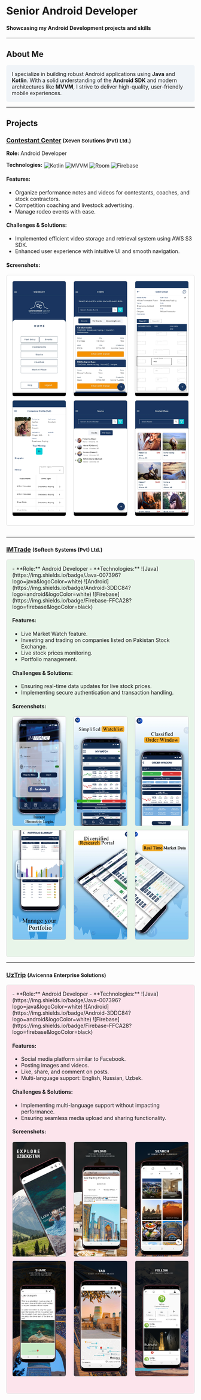 # **Senior Android Developer**

#### Showcasing my Android Development projects and skills

---

## About Me
<div style="background-color: #f0f4f8; padding: 15px; border-radius: 5px;">
I specialize in building robust Android applications using <strong>Java</strong> and <strong>Kotlin</strong>. With a solid understanding of the <strong>Android SDK</strong> and modern architectures like <strong>MVVM</strong>, I strive to deliver high-quality, user-friendly mobile experiences.
</div>

---

## Projects

### [Contestant Center](https://play.google.com/store/apps/details?id=com.oboIdeas.contestant) <span style="font-size: smaller;">(Xeven Solutions (Pvt) Ltd.)</span>
**Role:** Android Developer

**Technologies:** <span style="vertical-align: middle;">![Kotlin](https://img.shields.io/badge/Kotlin-0095D5?logo=kotlin&logoColor=white)</span> <span style="vertical-align: middle;">![MVVM](https://img.shields.io/badge/MVVM-4CAF50?logo=data:image/png;base64,iVBORw0KGgoAAAANSUhEUgAAAAEAAAABCAYAAAFoEvFoAAAAHElEQVR42mP8/5+hP6FQ1lY7BlNMUwEAUbgD/HUQYYAAAAASUVORK5CYII=)</span> <span style="vertical-align: middle;">![Room](https://img.shields.io/badge/Room-607D8B?logo=android&logoColor=white)</span> <span style="vertical-align: middle;">![Firebase](https://img.shields.io/badge/Firebase-FFCA28?logo=firebase&logoColor=black)</span>

#### Features:
- Organize performance notes and videos for contestants, coaches, and stock contractors.
- Competition coaching and livestock advertising.
- Manage rodeo events with ease.

#### Challenges & Solutions:
- Implemented efficient video storage and retrieval system using AWS S3 SDK.
- Enhanced user experience with intuitive UI and smooth navigation.

#### Screenshots:
<div style="background-color: #ffffff; padding: 15px; border-radius: 5px; border: 1px solid #e0e0e0; margin-bottom: 30px;">
<div style="display: flex; justify-content: space-between; margin-bottom: 10px;">
  <img src="assets/img/contestant_1.webp" alt="Screenshot 1" style="width: 30%; border: 1px solid #ccc; border-radius: 5px;">
  <img src="assets/img/contestant_4.webp" alt="Screenshot 2" style="width: 30%; border: 1px solid #ccc; border-radius: 5px;">
  <img src="assets/img/contestant_5.webp" alt="Screenshot 3" style="width: 30%; border: 1px solid #ccc; border-radius: 5px;">
</div>
<div style="display: flex; justify-content: space-between; margin-bottom: 10px;">
  <img src="assets/img/contestant_6.webp" alt="Screenshot 4" style="width: 30%; border: 1px solid #ccc; border-radius: 5px;">
  <img src="assets/img/contestant_7.webp" alt="Screenshot 5" style="width: 30%; border: 1px solid #ccc; border-radius: 5px;">
  <img src="assets/img/contestant_8.webp" alt="Screenshot 6" style="width: 30%; border: 1px solid #ccc; border-radius: 5px;">
</div>
</div>

---

### [IMTrade](https://play.google.com/store/apps/details?id=com.microlinks.IMTrade) <span style="font-size: smaller;">(Softech Systems (Pvt) Ltd.)</span>
<div style="background-color: #e8f5e9; padding: 15px; border-radius: 5px; border: 1px solid #e0e0e0;">
- **Role:** Android Developer
- **Technologies:** ![Java](https://img.shields.io/badge/Java-007396?logo=java&logoColor=white) ![Android](https://img.shields.io/badge/Android-3DDC84?logo=android&logoColor=white) ![Firebase](https://img.shields.io/badge/Firebase-FFCA28?logo=firebase&logoColor=black)

#### Features:
- Live Market Watch feature.
- Investing and trading on companies listed on Pakistan Stock Exchange.
- Live stock prices monitoring.
- Portfolio management.

#### Challenges & Solutions:
- Ensuring real-time data updates for live stock prices.
- Implementing secure authentication and transaction handling.

#### Screenshots:
<div style="display: flex; justify-content: space-between; margin-bottom: 10px;">
  <img src="assets/img/imTrade_1.webp" alt="Screenshot 1" style="width: 30%; border: 1px solid #ccc; border-radius: 5px;">
  <img src="assets/img/imTrade_2.webp" alt="Screenshot 2" style="width: 30%; border: 1px solid #ccc; border-radius: 5px;">
  <img src="assets/img/imTrade_3.webp" alt="Screenshot 3" style="width: 30%; border: 1px solid #ccc; border-radius: 5px;">
</div>
<div style="display: flex; justify-content: space-between; margin-bottom: 30px;">
  <img src="assets/img/imTrade_4.webp" alt="Screenshot 4" style="width: 30%; border: 1px solid #ccc; border-radius: 5px;">
  <img src="assets/img/imTrade_5.webp" alt="Screenshot 5" style="width: 30%; border: 1px solid #ccc; border-radius: 5px;">
  <img src="assets/img/imTrade_6.webp" alt="Screenshot 6" style="width: 30%; border: 1px solid #ccc; border-radius: 5px;">
</div>
</div>

---

### [UzTrip](https://play.google.com/store/apps/details?id=com.uztrip.application) <span style="font-size: smaller;">(Avicenna Enterprise Solutions)</span>
<div style="background-color: #fce4ec; padding: 15px; border-radius: 5px; border: 1px solid #e0e0e0;">
- **Role:** Android Developer
- **Technologies:** ![Java](https://img.shields.io/badge/Java-007396?logo=java&logoColor=white) ![Android](https://img.shields.io/badge/Android-3DDC84?logo=android&logoColor=white) ![Firebase](https://img.shields.io/badge/Firebase-FFCA28?logo=firebase&logoColor=black)

#### Features:
- Social media platform similar to Facebook.
- Posting images and videos.
- Like, share, and comment on posts.
- Multi-language support: English, Russian, Uzbek.

#### Challenges & Solutions:
- Implementing multi-language support without impacting performance.
- Ensuring seamless media upload and sharing functionality.

#### Screenshots:
<div style="display: flex; justify-content: space-between; margin-bottom: 10px;">
  <img src="assets/img/uzTrip_1.webp" alt="Screenshot 1" style="width: 30%; border: 1px solid #ccc; border-radius: 5px;">
  <img src="assets/img/uzTrip_2.webp" alt="Screenshot 2" style="width: 30%; border: 1px solid #ccc; border-radius: 5px;">
  <img src="assets/img/uzTrip_3.webp" alt="Screenshot 3" style="width: 30%; border: 1px solid #ccc; border-radius: 5px;">
</div>
<div style="display: flex; justify-content: space-between; margin-bottom: 30px;">
  <img src="assets/img/uzTrip_4.webp" alt="Screenshot 4" style="width: 30%; border: 1px solid #ccc; border-radius: 5px;">
  <img src="assets/img/uzTrip_5.webp" alt="Screenshot 5" style="width: 30%; border: 1px solid #ccc; border-radius: 5px;">
  <img src="assets/img/uzTrip_6.webp" alt="Screenshot 6" style="width: 30%; border: 1px solid #ccc; border-radius: 5px;">
</div>
</div>
